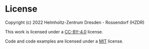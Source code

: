 # License

Copyright (c) 2022 Helmholtz-Zentrum Dresden - Rossendorf (HZDR)

This work is licensed under a [CC-BY-4.0](LICENSES/CC-BY-4.0.txt) license.

Code and code examples are licensed under a [MIT](LICENSES/MIT.txt) license.

